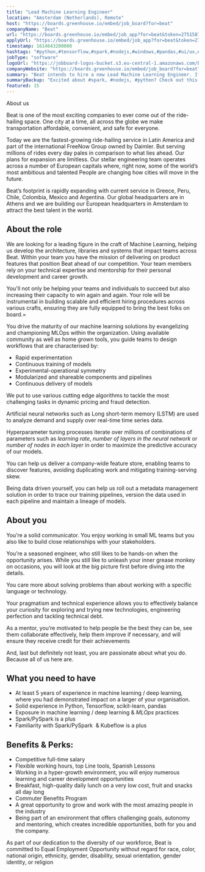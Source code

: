```yaml
---
title: "Lead Machine Learning Engineer"
location: "Amsterdam (Netherlands), Remote"
host: "https://boards.greenhouse.io/embed/job_board?for=beat"
companyName: "Beat"
url: "https://boards.greenhouse.io/embed/job_app?for=beat&token=2751587"
applyUrl: "https://boards.greenhouse.io/embed/job_app?for=beat&token=2751587#app"
timestamp: 1614643200000
hashtags: "#python,#tensorflow,#spark,#nodejs,#windows,#pandas,#ui/ux,#management,#operations"
jobType: "software"
logoUrl: "https://jobboard-logos-bucket.s3.eu-central-1.amazonaws.com/beat"
companyWebsite: "https://boards.greenhouse.io/embed/job_board?for=beat"
summary: "Beat intends to hire a new Lead Machine Learning Engineer. If you have 5 years of experience in machine learning / deep learning, where you had demonstrated impact on a larger of your organisation, consider applying."
summaryBackup: "Excited about #spark, #nodejs, #python? Check out this job post!"
featured: 15
---
```


 About us 

Beat is one of the most exciting companies to ever come out of the ride-hailing space. One city at a time, all across the globe we make transportation affordable, convenient, and safe for everyone. 

Today we are the fastest-growing ride-hailing service in Latin America and part of the international FreeNow Group owned by Daimler. But serving millions of rides every day pales in comparison to what lies ahead. Our plans for expansion are limitless. Our stellar engineering team operates across a number of European capitals where, right now, some of the world’s most ambitious and talented People are changing how cities will move in the future.

Beat’s footprint is rapidly expanding with current service in Greece, Peru, Chile, Colombia, Mexico and Argentina. Our global headquarters are in Athens and we are building our European headquarters in Amsterdam to attract the best talent in the world. 

## About the role

 We are looking for a leading figure in the craft of Machine Learning, helping us develop the architecture, libraries and systems that impact teams across Beat. Within your team you have the mission of delivering on product features that position Beat ahead of our competition. Your team members rely on your technical expertise and mentorship for their personal development and career growth.

You'll not only be helping your teams and individuals to succeed but also increasing their capacity to win again and again. Your role will be instrumental in building scalable and efficient hiring procedures across various crafts, ensuring they are fully equipped to bring the best folks on board.=

You drive the maturity of our machine learning solutions by evangelizing and championing MLOps within the organization. Using available community as well as home grown tools, you guide teams to design workflows that are characterised by:

*   Rapid experimentation
*   Continuous training of models
*   Experimental-operational symmetry
*   Modularized and shareable components and pipelines
*   Continuous delivery of models

We put to use various cutting edge algorithms to tackle the most challenging tasks in dynamic pricing and fraud detection. 

Artificial neural networks such as Long short-term memory (LSTM) are used to analyze demand and supply over real-time time series data.

Hyperparameter tuning processes iterate over millions of combinations of parameters such as _learning rate_, _number of layers in the neural network_ or _number of nodes in each layer_ in order to maximize the predictive accuracy of our models.

You can help us deliver a company-wide feature store, enabling teams to discover features, avoiding duplicating work and mitigating training-serving skew.

Being data driven yourself, you can help us roll out a metadata management solution in order to trace our training pipelines, version the data used in each pipeline and maintain a lineage of models.

## About you

You’re a solid communicator. You enjoy working in small ML teams but you also like to build close relationships with your stakeholders.

You’re a seasoned engineer, who still likes to be hands-on when the opportunity arises. While you still like to unleash your inner grease monkey on occasions, you will look at the big picture first before diving into the details. 

You care more about solving problems than about working with a specific language or technology.

Your pragmatism and technical experience allows you to effectively balance your curiosity for exploring and trying new technologies, engineering perfection and tackling technical debt.

As a mentor, you’re motivated to help people be the best they can be, see them collaborate effectively, help them improve if necessary, and will ensure they receive credit for their achievements 

And, last but definitely not least, you are passionate about what you do. Because all of us here are. 

## What you need to have

*   At least 5 years of experience in machine learning / deep learning, where you had demonstrated impact on a larger of your organisation.
*   Solid experience in Python, Tensorflow, scikit-learn, pandas
*   Exposure in machine learning / deep learning & _MLOps_ practices
*   Spark/PySpark is a plus
*   Familiarity with Spark/PySpark  & Kubeflow is a plus

## Benefits & Perks:

*   Competitive full-time salary
*   Flexible working hours, top Line tools, Spanish Lessons
*   Working in a hyper-growth environment, you will enjoy numerous learning and career development opportunities 
*   Breakfast, high-quality daily lunch on a very low cost, fruit and snacks all day long
*   Commuter Benefits Program
*   A great opportunity to grow and work with the most amazing people in the industry
*   Being part of an environment that offers challenging goals, autonomy and mentoring, which creates incredible opportunities, both for you and the company.

As part of our dedication to the diversity of our workforce, Beat is committed to Equal Employment Opportunity without regard for race, color, national origin, ethnicity, gender, disability, sexual orientation, gender identity, or religion
